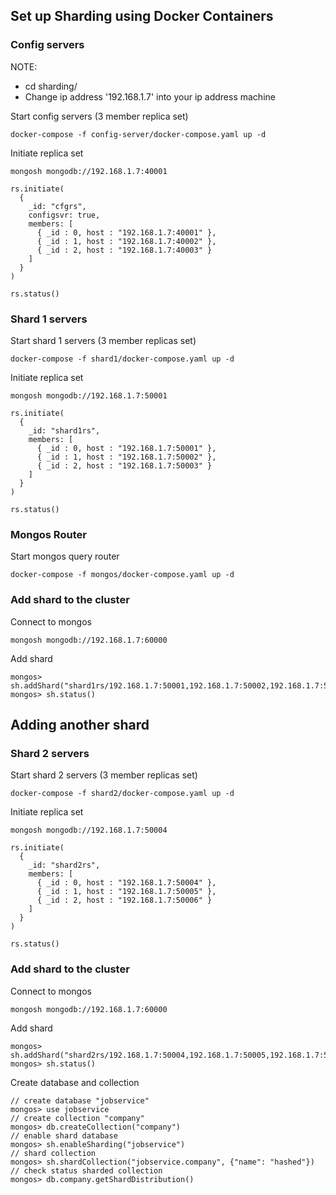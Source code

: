## Set up Sharding using Docker Containers

### Config servers

NOTE:

- cd sharding/
- Change ip address '192.168.1.7' into your ip address machine

Start config servers (3 member replica set)

```
docker-compose -f config-server/docker-compose.yaml up -d
```

Initiate replica set

```
mongosh mongodb://192.168.1.7:40001
```

```
rs.initiate(
  {
    _id: "cfgrs",
    configsvr: true,
    members: [
      { _id : 0, host : "192.168.1.7:40001" },
      { _id : 1, host : "192.168.1.7:40002" },
      { _id : 2, host : "192.168.1.7:40003" }
    ]
  }
)

rs.status()
```

### Shard 1 servers

Start shard 1 servers (3 member replicas set)

```
docker-compose -f shard1/docker-compose.yaml up -d
```

Initiate replica set

```
mongosh mongodb://192.168.1.7:50001
```

```
rs.initiate(
  {
    _id: "shard1rs",
    members: [
      { _id : 0, host : "192.168.1.7:50001" },
      { _id : 1, host : "192.168.1.7:50002" },
      { _id : 2, host : "192.168.1.7:50003" }
    ]
  }
)

rs.status()
```

### Mongos Router

Start mongos query router

```
docker-compose -f mongos/docker-compose.yaml up -d
```

### Add shard to the cluster

Connect to mongos

```
mongosh mongodb://192.168.1.7:60000
```

Add shard

```
mongos> sh.addShard("shard1rs/192.168.1.7:50001,192.168.1.7:50002,192.168.1.7:50003")
mongos> sh.status()
```

## Adding another shard

### Shard 2 servers

Start shard 2 servers (3 member replicas set)

```
docker-compose -f shard2/docker-compose.yaml up -d
```

Initiate replica set

```
mongosh mongodb://192.168.1.7:50004
```

```
rs.initiate(
  {
    _id: "shard2rs",
    members: [
      { _id : 0, host : "192.168.1.7:50004" },
      { _id : 1, host : "192.168.1.7:50005" },
      { _id : 2, host : "192.168.1.7:50006" }
    ]
  }
)

rs.status()
```

### Add shard to the cluster

Connect to mongos

```
mongosh mongodb://192.168.1.7:60000
```

Add shard

```
mongos> sh.addShard("shard2rs/192.168.1.7:50004,192.168.1.7:50005,192.168.1.7:50006")
mongos> sh.status()
```

Create database and collection

```
// create database "jobservice"
mongos> use jobservice
// create collection "company"
mongos> db.createCollection("company")
// enable shard database
mongos> sh.enableSharding("jobservice")
// shard collection
mongos> sh.shardCollection("jobservice.company", {"name": "hashed"})
// check status sharded collection
mongos> db.company.getShardDistribution()
```
